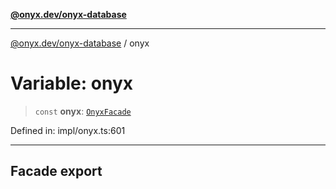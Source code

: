 [**@onyx.dev/onyx-database**](../README.md)

***

[@onyx.dev/onyx-database](../globals.md) / onyx

# Variable: onyx

> `const` **onyx**: [`OnyxFacade`](../interfaces/OnyxFacade.md)

Defined in: impl/onyx.ts:601

-------------------------
Facade export
--------------------------
